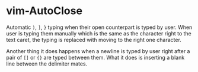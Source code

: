 # vim-AutoClose

Automatic `)`, `]`, `}` typing when their open counterpart is typed by user.
When user is typing them manually which is the same as the character right to the text caret, the typing is replaced with moving to the right one character.

Another thing it does happens when a newline is typed by user right after a pair of `[]` or `{}` are typed between them. What it does is inserting a blank line between the delimiter mates.
